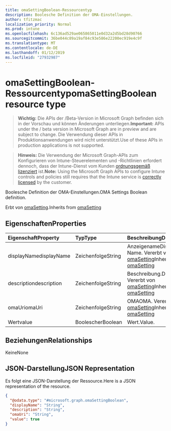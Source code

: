```yaml
---
title: omaSettingBoolean-Ressourcentyp
description: Boolesche Definition der OMA-Einstellungen.
author: tfitzmac
localization_priority: Normal
ms.prod: intune
ms.openlocfilehash: 6c136ad529ae065865011e0d32a2d5bd28d90766
ms.sourcegitcommit: 36be044c89a19af84c93e586e22200ec919e4c9f
ms.translationtype: MT
ms.contentlocale: de-DE
ms.lasthandoff: 01/12/2019
ms.locfileid: "27932987"
---
```

# <a name="omasettingboolean-resource-type"></a><span data-ttu-id="5c21b-103">omaSettingBoolean-Ressourcentyp</span><span class="sxs-lookup"><span data-stu-id="5c21b-103">omaSettingBoolean resource type</span></span>

> <span data-ttu-id="5c21b-104">**Wichtig:** Die APIs der /Beta-Version in Microsoft Graph befinden sich in der Vorschau und können Änderungen unterliegen.</span><span class="sxs-lookup"><span data-stu-id="5c21b-104">**Important:** APIs under the / beta version in Microsoft Graph are in preview and are subject to change.</span></span> <span data-ttu-id="5c21b-105">Die Verwendung dieser APIs in Produktionsanwendungen wird nicht unterstützt.</span><span class="sxs-lookup"><span data-stu-id="5c21b-105">Use of these APIs in production applications is not supported.</span></span>

> <span data-ttu-id="5c21b-106">**Hinweis:** Die Verwendung der Microsoft Graph-APIs zum Konfigurieren von Intune-Steuerelementen und -Richtlinien erfordert dennoch, dass der Intune-Dienst vom Kunden [ordnungsgemäß lizenziert](https://go.microsoft.com/fwlink/?linkid=839381) ist.</span><span class="sxs-lookup"><span data-stu-id="5c21b-106">**Note:** Using the Microsoft Graph APIs to configure Intune controls and policies still requires that the Intune service is [correctly licensed](https://go.microsoft.com/fwlink/?linkid=839381) by the customer.</span></span>

<span data-ttu-id="5c21b-107">Boolesche Definition der OMA-Einstellungen.</span><span class="sxs-lookup"><span data-stu-id="5c21b-107">OMA Settings Boolean definition.</span></span>

<span data-ttu-id="5c21b-108">Erbt von [omaSetting](../resources/intune-deviceconfig-omasetting.md).</span><span class="sxs-lookup"><span data-stu-id="5c21b-108">Inherits from [omaSetting](../resources/intune-deviceconfig-omasetting.md)</span></span>

## <a name="properties"></a><span data-ttu-id="5c21b-109">Eigenschaften</span><span class="sxs-lookup"><span data-stu-id="5c21b-109">Properties</span></span>
|<span data-ttu-id="5c21b-110">Eigenschaft</span><span class="sxs-lookup"><span data-stu-id="5c21b-110">Property</span></span>|<span data-ttu-id="5c21b-111">Typ</span><span class="sxs-lookup"><span data-stu-id="5c21b-111">Type</span></span>|<span data-ttu-id="5c21b-112">Beschreibung</span><span class="sxs-lookup"><span data-stu-id="5c21b-112">Description</span></span>|
|:---|:---|:---|
|<span data-ttu-id="5c21b-113">displayName</span><span class="sxs-lookup"><span data-stu-id="5c21b-113">displayName</span></span>|<span data-ttu-id="5c21b-114">Zeichenfolge</span><span class="sxs-lookup"><span data-stu-id="5c21b-114">String</span></span>|<span data-ttu-id="5c21b-115">Anzeigename</span><span class="sxs-lookup"><span data-stu-id="5c21b-115">Display Name.</span></span> <span data-ttu-id="5c21b-116">Vererbt von [omaSetting](../resources/intune-deviceconfig-omasetting.md)</span><span class="sxs-lookup"><span data-stu-id="5c21b-116">Inherited from [omaSetting](../resources/intune-deviceconfig-omasetting.md)</span></span>|
|<span data-ttu-id="5c21b-117">description</span><span class="sxs-lookup"><span data-stu-id="5c21b-117">description</span></span>|<span data-ttu-id="5c21b-118">Zeichenfolge</span><span class="sxs-lookup"><span data-stu-id="5c21b-118">String</span></span>|<span data-ttu-id="5c21b-119">Beschreibung.</span><span class="sxs-lookup"><span data-stu-id="5c21b-119">Description.</span></span> <span data-ttu-id="5c21b-120">Vererbt von [omaSetting](../resources/intune-deviceconfig-omasetting.md)</span><span class="sxs-lookup"><span data-stu-id="5c21b-120">Inherited from [omaSetting](../resources/intune-deviceconfig-omasetting.md)</span></span>|
|<span data-ttu-id="5c21b-121">omaUri</span><span class="sxs-lookup"><span data-stu-id="5c21b-121">omaUri</span></span>|<span data-ttu-id="5c21b-122">Zeichenfolge</span><span class="sxs-lookup"><span data-stu-id="5c21b-122">String</span></span>|<span data-ttu-id="5c21b-123">OMA</span><span class="sxs-lookup"><span data-stu-id="5c21b-123">OMA.</span></span> <span data-ttu-id="5c21b-124">Vererbt von [omaSetting](../resources/intune-deviceconfig-omasetting.md)</span><span class="sxs-lookup"><span data-stu-id="5c21b-124">Inherited from [omaSetting](../resources/intune-deviceconfig-omasetting.md)</span></span>|
|<span data-ttu-id="5c21b-125">Wert</span><span class="sxs-lookup"><span data-stu-id="5c21b-125">value</span></span>|<span data-ttu-id="5c21b-126">Boolescher</span><span class="sxs-lookup"><span data-stu-id="5c21b-126">Boolean</span></span>|<span data-ttu-id="5c21b-127">Wert.</span><span class="sxs-lookup"><span data-stu-id="5c21b-127">Value.</span></span>|

## <a name="relationships"></a><span data-ttu-id="5c21b-128">Beziehungen</span><span class="sxs-lookup"><span data-stu-id="5c21b-128">Relationships</span></span>
<span data-ttu-id="5c21b-129">Keine</span><span class="sxs-lookup"><span data-stu-id="5c21b-129">None</span></span>
## <a name="json-representation"></a><span data-ttu-id="5c21b-130">JSON-Darstellung</span><span class="sxs-lookup"><span data-stu-id="5c21b-130">JSON Representation</span></span>
<span data-ttu-id="5c21b-131">Es folgt eine JSON-Darstellung der Ressource.</span><span class="sxs-lookup"><span data-stu-id="5c21b-131">Here is a JSON representation of the resource.</span></span>
<!-- {
  "blockType": "resource",
  "@odata.type": "microsoft.graph.omaSettingBoolean"
}
-->
``` json
{
  "@odata.type": "#microsoft.graph.omaSettingBoolean",
  "displayName": "String",
  "description": "String",
  "omaUri": "String",
  "value": true
}
```





